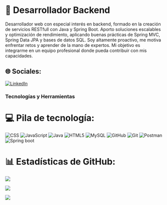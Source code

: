 #  🚀 Desarrollador Backend

Desarrollador web con especial interés en backend, formado en la creación de servicios RESTfull con Java y Spring Boot. Aporto soluciones escalables y optimización de rendimiento, aplicando buenas prácticas de Spring MVC, Spring Data JPA y bases de datos SQL. Soy altamente proactivo, me motiva enfrentar retos y aprender de la mano de expertos. Mi objetivo es integrarme en un equipo profesional donde pueda contribuir con mis capacidades. 


## 🌐 Sociales:
[![LinkedIn](https://img.shields.io/badge/LinkedIn-%230077B5.svg?logo=linkedin&logoColor=white)](https://www.linkedin.com/in/leyva-astorga)

###  **Tecnologías y Herramientas**
# 💻 Pila de tecnología:
![CSS](https://img.shields.io/badge/css-%231572B6.svg?style=for-the-badge&logo=css3&logoColor=white) ![JavaScript](https://img.shields.io/badge/javascript-%23323330.svg?style=for-the-badge&logo=javascript&logoColor=%23F7DF1E) ![Java](https://img.shields.io/badge/java-%23ED8B00.svg?style=for-the-badge&logo=openjdk&logoColor=white) ![HTML5](https://img.shields.io/badge/html5-%23E34F26.svg?style=for-the-badge&logo=html5&logoColor=white)  ![MySQL](https://img.shields.io/badge/mysql-4479A1.svg?style=for-the-badge&logo=mysql&logoColor=white) ![GitHub](https://img.shields.io/badge/github-%23121011.svg?style=for-the-badge&logo=github&logoColor=white)  ![Git](https://img.shields.io/badge/git-%23F05033.svg?style=for-the-badge&logo=git&logoColor=white) ![Postman](https://img.shields.io/badge/Postman-FF6C37?style=for-the-badge&logo=postman&logoColor=white) ![Spring boot](https://img.shields.io/badge/Spring_Boot-F2F4F9?style=for-the-badge&logo=spring-boot)

# 📊 Estadísticas de GitHub:

![](https://github-readme-stats.vercel.app/api?username=Edgar-Moises-L&theme=tokyonight&hide_border=false&include_all_commits=true&count_private=true&cache_seconds=1800)<br/>

![](https://github-readme-streak-stats.herokuapp.com/?user=Edgar-Moises-L&theme=tokyonight&hide_border=false)<br/>

![](https://github-readme-stats.vercel.app/api/top-langs/?username=Edgar-Moises-L&theme=tokyonight&hide_border=false&include_all_commits=false&count_private=false&layout=compact&cache_seconds=1800)


